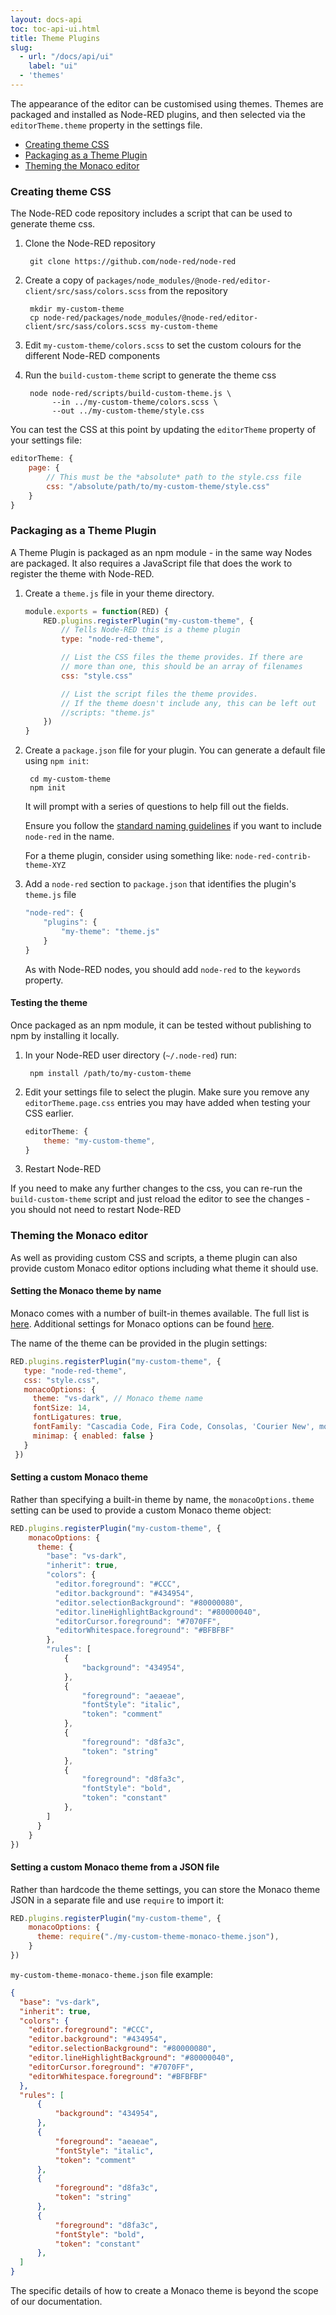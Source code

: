 ```yaml
---
layout: docs-api
toc: toc-api-ui.html
title: Theme Plugins
slug:
  - url: "/docs/api/ui"
    label: "ui"
  - 'themes'
---
```


The appearance of the editor can be customised using themes. Themes are packaged
and installed as Node-RED plugins, and then selected via the `editorTheme.theme`
property in the settings file.

 - [Creating theme CSS](#creating-theme-css)
 - [Packaging as a Theme Plugin](#packaging-as-a-theme-plugin)
 - [Theming the Monaco editor](#theming-the-monaco-editor)

### Creating theme CSS

The Node-RED code repository includes a script that can be used to generate theme css.

1. Clone the Node-RED repository

        git clone https://github.com/node-red/node-red

2. Create a copy of `packages/node_modules/@node-red/editor-client/src/sass/colors.scss` from the repository

        mkdir my-custom-theme
        cp node-red/packages/node_modules/@node-red/editor-client/src/sass/colors.scss my-custom-theme

3. Edit `my-custom-theme/colors.scss` to set the custom colours for the different Node-RED components

4. Run the `build-custom-theme` script to generate the theme css

        node node-red/scripts/build-custom-theme.js \
             --in ../my-custom-theme/colors.scss \
             --out ../my-custom-theme/style.css


You can test the CSS at this point by updating the `editorTheme` property of your settings file:

```javascript
editorTheme: {
    page: {
        // This must be the *absolute* path to the style.css file
        css: "/absolute/path/to/my-custom-theme/style.css"
    }
}
```

### Packaging as a Theme Plugin

A Theme Plugin is packaged as an npm module - in the same way Nodes are packaged.
It also requires a JavaScript file that does the work to register the theme with
Node-RED.


1. Create a `theme.js` file in your theme directory.

    ```javascript
    module.exports = function(RED) {
        RED.plugins.registerPlugin("my-custom-theme", {
            // Tells Node-RED this is a theme plugin
            type: "node-red-theme",

            // List the CSS files the theme provides. If there are
            // more than one, this should be an array of filenames
            css: "style.css"

            // List the script files the theme provides.
            // If the theme doesn't include any, this can be left out
            //scripts: "theme.js"
        })
    }
    ```

1. Create a `package.json` file for your plugin. You can generate a default file using `npm init`:

        cd my-custom-theme
        npm init

   It will prompt with a series of questions to help fill out the fields.

   Ensure you follow the [standard naming guidelines](/docs/creating-nodes/packaging#naming) if you want
   to include `node-red` in the name.

   For a theme plugin, consider using something like: `node-red-contrib-theme-XYZ`

2. Add a `node-red` section to `package.json` that identifies the plugin's `theme.js` file
    ```javascript
    "node-red": {
        "plugins": {
            "my-theme": "theme.js"
        }
    }
    ```

   As with Node-RED nodes, you should add `node-red` to the `keywords` property.


#### Testing the theme

Once packaged as an npm module, it can be tested without publishing to npm by installing
it locally.

1. In your Node-RED user directory (`~/.node-red`) run:

        npm install /path/to/my-custom-theme

2. Edit your settings file to select the plugin. Make sure you remove any `editorTheme.page.css` entries
   you may have added when testing your CSS earlier.

    ```javascript
    editorTheme: {
        theme: "my-custom-theme",
    }
    ```

3. Restart Node-RED

If you need to make any further changes to the css, you can re-run the `build-custom-theme`
script and just reload the editor to see the changes - you should not need to restart
Node-RED

### Theming the Monaco editor

As well as providing custom CSS and scripts, a theme plugin can also provide custom
Monaco editor options including what theme it should use.

#### Setting the Monaco theme by name

Monaco comes with a number of built-in themes available. The full list is [here](https://github.com/node-red/node-red/tree/master/packages/node_modules/%40node-red/editor-client/src/vendor/monaco/dist/theme). Additional settings for Monaco options can be found [here](https://microsoft.github.io/monaco-editor/api/interfaces/monaco.editor.IStandaloneEditorConstructionOptions.html).

The name of the theme can be provided in the plugin settings:

```javascript
RED.plugins.registerPlugin("my-custom-theme", {
   type: "node-red-theme",
   css: "style.css",
   monacoOptions: {
     theme: "vs-dark", // Monaco theme name
     fontSize: 14,
     fontLigatures: true,
     fontFamily: "Cascadia Code, Fira Code, Consolas, 'Courier New', monospace",
     minimap: { enabled: false }
   }
 })
 ```

#### Setting a custom Monaco theme

Rather than specifying a built-in theme by name, the `monacoOptions.theme` setting can 
be used to provide a custom Monaco theme object:

```javascript
RED.plugins.registerPlugin("my-custom-theme", {
    monacoOptions: {
      theme: {
        "base": "vs-dark",
        "inherit": true,
        "colors": {
          "editor.foreground": "#CCC",
          "editor.background": "#434954",
          "editor.selectionBackground": "#80000080",
          "editor.lineHighlightBackground": "#80000040",
          "editorCursor.foreground": "#7070FF",
          "editorWhitespace.foreground": "#BFBFBF"
        },      
        "rules": [
            {
                "background": "434954",
            },
            {
                "foreground": "aeaeae",
                "fontStyle": "italic",
                "token": "comment"
            },
            {
                "foreground": "d8fa3c",
                "token": "string"
            },
            {
                "foreground": "d8fa3c",
                "fontStyle": "bold",
                "token": "constant"
            },
        ]
      }
    }
})
```


#### Setting a custom Monaco theme from a JSON file

Rather than hardcode the theme settings, you can store the Monaco theme JSON in a 
separate file and use `require` to import it:

```javascript
RED.plugins.registerPlugin("my-custom-theme", {
    monacoOptions: {
      theme: require("./my-custom-theme-monaco-theme.json"),
    }
})
```

`my-custom-theme-monaco-theme.json` file example:
```json
{
  "base": "vs-dark",
  "inherit": true,
  "colors": {
    "editor.foreground": "#CCC",
    "editor.background": "#434954",
    "editor.selectionBackground": "#80000080",
    "editor.lineHighlightBackground": "#80000040",
    "editorCursor.foreground": "#7070FF",
    "editorWhitespace.foreground": "#BFBFBF"
  },      
  "rules": [
      {
          "background": "434954",
      },
      {
          "foreground": "aeaeae",
          "fontStyle": "italic",
          "token": "comment"
      },
      {
          "foreground": "d8fa3c",
          "token": "string"
      },
      {
          "foreground": "d8fa3c",
          "fontStyle": "bold",
          "token": "constant"
      },
  ]
}
```

The specific details of how to create a Monaco theme is beyond the scope of our documentation.
